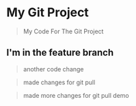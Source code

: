 # My Git Project

> My Code For The Git Project

## I'm in the feature branch

> another code change

> made changes for git pull

> made more changes for git pull demo

